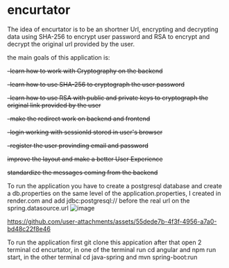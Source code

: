# encurtator

The idea of encurtator is to be an shortner Url, encrypting and decrypting data using SHA-256 to encrypt user password and RSA to encrypt and decrypt the original url provided by the user.

the main goals of this application is:

~~-learn how to work with Cryptography on the backend~~

~~-learn how to use SHA-256 to cryptograph the user password~~

~~-learn how to use RSA with public and private keys to cryptograph the original link provided by the user~~

~~-make the redirect work on backend and frontend~~

~~-login working with sessionId stored in user's browser~~

~~-register the user provinding email and password~~

~~improve the layout and make a better User Experience~~

~~standardize the messages coming from the backend~~

To run the application you have to create a postgresql database and create a db.properties on the same level of the application.properties, I created in render.com and add jdbc:postgresql:// before the real url on the spring.datasource.url
![image](https://github.com/user-attachments/assets/28af308a-748a-4a90-8c03-60de7e9d4c6f)



https://github.com/user-attachments/assets/55dede7b-4f3f-4956-a7a0-bd48c22f8e46

To run the application first git clone this appication after that open 2 terminal cd encurtator, in one of the terminal run cd angular and npm run start, in the other terminal cd java-spring and mvn spring-boot:run
